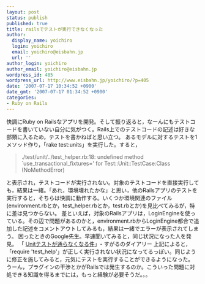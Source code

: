 ```yaml
---
layout: post
status: publish
published: true
title: railsでテストが実行できなくなった
author:
  display_name: yoichiro
  login: yoichiro
  email: yoichiro@eisbahn.jp
  url: ''
author_login: yoichiro
author_email: yoichiro@eisbahn.jp
wordpress_id: 405
wordpress_url: http://www.eisbahn.jp/yoichiro/?p=405
date: '2007-07-17 10:34:52 +0900'
date_gmt: '2007-07-17 01:34:52 +0900'
categories:
- Ruby on Rails
---
```


快調にRuby on Railsなアプリを開発。そして振り返ると，なーんにもテストコードを書いていない自分に気がつく。Rails上でのテストコードの記述は好きな部類に入るため，テストを書かねばと思い立つ。
あるモデルに対するテストを1メソッド作り，「rake test:units」を実行した。すると，

>./test/unit/../test_helper.rb:18: undefined method `use_transactional_fixtures=' for Test::Unit::TestCase:Class (NoMethodError)

と表示され，テストコードが実行されない。対象のテストコードを直接実行しても，結果は一緒。「あれ，環境壊れたかな」と思い，他のRailsアプリのテストを実行すると，そちらは快調に動作する。いくつか環境関連のファイル(environment.rbとか，test_helper.rbとか，test.rbとか)を見比べてみるが，特に差は見つからない。
差といえば，対象のRailsアプリは，LoginEngineを使っている。その辺で問題があるのかと，environment.rbからLoginEngine都合で追加した記述をコメントアウトしてみるも，結果は一緒でエラーが表示されてしまう。
困ったときのGoogle先生。早速聞いてみると，同じ状況になった人を発見。
「
[Unitテストが通らなくなる件](http://d.hatena.ne.jp/yous/20070702)」- すがるのダイアリー
上記によると，「require 'test_help'」が正しく実行されない状況になってるっぽい。同じように修正を施してみると，元気にテストを実行することができるようになった。
うーん，プラグインの干渉とかがRailsでは発生するのか。こういった問題に対処できる知識を得るまでには，もっと経験が必要そうだ。。。
